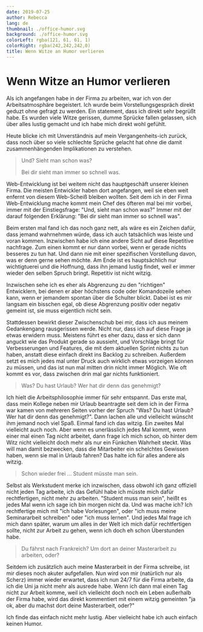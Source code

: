 ```yaml
---
date: 2019-07-25
author: Rebecca
lang: de
thumbnail: ./office-humor.svg
background: ./office-humor.svg
colorLeft: rgba(121, 61, 61, 1)
colorRight: rgba(242,242,242,0)
title: Wenn Witze an Humor verlieren
---
```


# Wenn Witze an Humor verlieren

Als ich angefangen habe in der Firma zu arbeiten, war ich von der Arbeitsatmosphäre begeistert. Ich wurde beim Vorstellungsgespräch direkt geduzt ohne gefragt zu werden. Ein statement, dass ich direkt sehr begrüßt habe. Es wurden viele Witze gerissen, dumme Sprücke fallen gelassen, sich über alles lustig gemacht und ich habe mich direkt wohl gefühlt. 

Heute blicke ich mit Unverständnis auf mein Vergangenheits-ich zurück, dass noch über so viele schlechte Sprüche gelacht hat ohne die damit zusammenhängenden Implikationen zu verstehen. 

> Und? Sieht man schon was?
>  
> Bei dir sieht man immer so schnell was.

Web-Entwicklung ist bei weitem nicht das hauptgeschäft unserer kleinen Firma. Die meisten Entwickler haben dort angefangen, weil sie eben weit enfernt von diesem Web-Scheiß bleiben wollten. Seit dem ich in der Firma Web-Entwicklung mache kommt mein Chef des öfteren mal bei mir vorbei, immer mit der Einstiegsfrage: "Und, sieht man schon was?" Immer mit der darauf folgenden Erklärung: "Bei dir sieht man immer so schnell was". 

Beim ersten mal fand ich das noch ganz nett, als wäre es ein Zeichen dafür, dass jemand wahrnehmen würde, dass ich auch tatsächlich was leiste und voran kommen. Inzwischen habe ich eine andere Sicht auf diese Repetitive nachfrage. Zum einen kommt er nur dann vorbei, wenn er gerade nichts besseres zu tun hat. Und dann nie mit einer spezifischen Vorstellung davon, was er denn gerne sehen möchte. Am Ende ist es hauptsächlich nur wichtigtuerei und die Hoffnung, dass ihn jemand lustig findet, weil er immer wieder den selben Spruch bringt. Repetitiv ist nicht witzig. 

Inzwischen sehe ich es eher als Abgrenzung zu den "richtigen" Entwicklern, bei denen er aber höchstens code oder Komandozeile sehen kann, wenn er jemandem spontan über die Schulter blickt. Dabei ist es mir langsam ein bisschen egal, ob diese Abgrenzung positiv oder negativ gemeint ist, sie muss eigentlich nicht sein. 

Stattdessen bewirkt dieser Zwischenschub bei mir, dass ich aus meinem Gedankengang rausgerissen werde. Nicht nur, dass ich auf diese Frage ja etwas erwidern muss. Meistens führt es eher dazu, dass er sich dann anguckt wie das Produkt gerade so aussieht, und Vorschläge bringt für Verbesserungen und Features, die mit dem aktuellen Sprint nichts zu tun haben, anstatt diese einfach direkt ins Backlog zu schreiben. Außerdem setzt es mich jedes mal unter Druck auch wirklich etwas vorzeigen können zu müssen, und das ist nun mal mitten drin nicht immer Möglich. Wie oft kommt es vor, dass zwischen drin mal gar nichts funktioniert.

> Was? Du hast Urlaub? Wer hat dir denn das genehmigt?

Ich hielt die Arbeitsphilosophie immer für sehr entspannt. Das erste mal, dass mein Kollege neben mir Urlaub beantragte seit dem ich in der Firma war kamen von mehreren Seiten vorher der Spruch "Was? Du hast Urlaub? Wer hat dir denn das genehmigt?". Dann lachen alle und vielleicht wünscht ihm jemand noch viel Spaß. Einmal fand ich das witzig. Ein zweites Mal vielleicht auch noch. Aber wenn es unerlässlich jedes Mal kommt, wenn einer mal einen Tag nicht arbeitet, dann frage ich mich schon, ob hinter dem Witz nicht vielleicht doch mehr als nur ein Fünkchen Wahrheit steckt. Was will man damit bezwecken, dass die Mitarbeiter ein schelchtes Gewissen haben, wenn sie mal in Urlaub fahren? Das halte ich für alles andere als witzig.

> Schon wieder frei ... Student müsste man sein.

Selbst als Werkstudent merke ich inzwischen, dass obwohl ich ganz offiziell nicht jeden Tag arbeite, ich das Gefühl habe ich müsste mich dafür rechtfertigen, nicht mehr zu arbeiten. "Student muss man sein", heißt es jedes Mal wenn ich sage ich bin morgen nicht da. Und was mache ich? Ich rechtfertige mich mit "ich habe Vorlesungen", oder "ich muss meine Seminararbeit schreiben" oder "ich muss lernen". Und jedes Mal frage ich mich dann später, warum um alles in der Welt ich mich dafür rechtfertigen sollte, nicht zur Arbeit zu gehen, wenn ich doch eh schon Überstunden habe. 

> Du fährst nach Frankreich? Um dort an deiner Masterarbeit zu arbeiten, oder?
 
Seitdem ich zusätzlich auch meine Masterarbeit in der Firma schreibe, ist mir dieses noch akuter aufgefallen. Nun wird von mir (natürlich nur als Scherz) immer wieder erwartet, dass ich nun 24/7 für die Firma arbeite, da ich die Uni ja nicht mehr als ausrede habe. Wenn ich dann mal einen Tag nicht zur Arbeit komme, weil ich vielleicht doch noch ein Leben außerhalb der Firma habe, wird das direkt kommentiert mit einem witzig gemeinten "ja ok, aber du machst dort deine Masterarbeit, oder?" 

Ich finde das einfach nicht mehr lustig. Aber vielleicht habe ich auch einfach keinen Humor. 